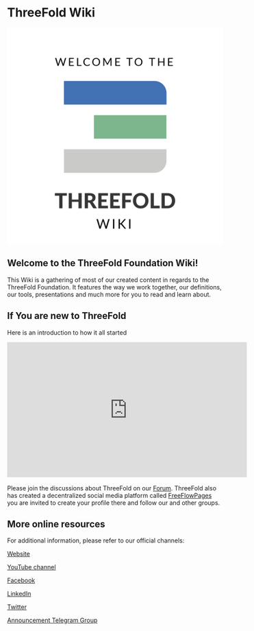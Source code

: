 # ThreeFold Wiki

![](wiki-intro.png)

## Welcome to the ThreeFold Foundation Wiki!

This Wiki is a gathering of most of our created content in regards to the ThreeFold Foundation.
It features the way we work together, our definitions, our tools, presentations and much more for you to read and learn about.

## If You are new to ThreeFold

Here is an introduction to how it all started

<iframe width="560" height="315" src="https://www.youtube.com/embed/AAV4yYZ_P3k" frameborder="0" allow="accelerometer; autoplay; encrypted-media; gyroscope; picture-in-picture" allowfullscreen></iframe>

Please join the discussions about ThreeFold on our [Forum](https://forum.threefold.io/).
ThreeFold also has created a decentralized social media platform called [FreeFlowPages](https://www.freeflowpages.com) you are invited to create your profile there and follow our and other groups.

## More online resources

For additional information, please refer to our official channels:

[Website](https://www.threefold.io)

[YouTube channel](https://youtube.com/c/ThreeFoldFoundation)

[Facebook](https://facebook.com/ThreeFoldNetwork)

[LinkedIn](https://linkedin.com/company/threefold-foundation/)

[Twitter](https://twitter.com/threefoldntwrk) 

[Announcement Telegram Group](https://t.me/threefoldnetwork)